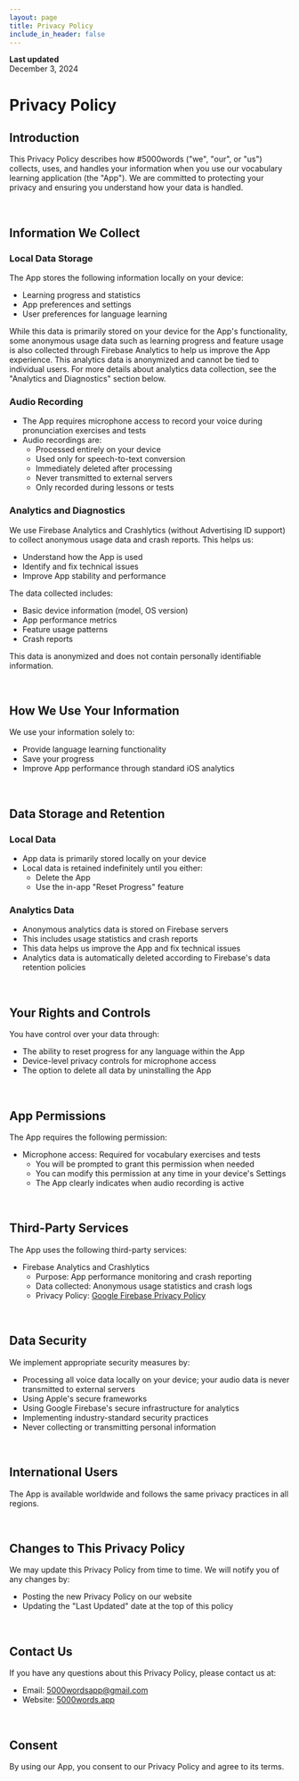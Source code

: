 ```yaml
---
layout: page
title: Privacy Policy
include_in_header: false
---
```


**Last updated**  
December 3, 2024

# Privacy Policy

## Introduction

This Privacy Policy describes how #5000words ("we", "our", or "us") collects, uses, and handles your information when you use our vocabulary learning application (the "App"). We are committed to protecting your privacy and ensuring you understand how your data is handled.

<br>

## Information We Collect

### Local Data Storage
The App stores the following information locally on your device:
- Learning progress and statistics
- App preferences and settings
- User preferences for language learning

While this data is primarily stored on your device for the App's functionality, some anonymous usage data such as learning progress and feature usage is also collected through Firebase Analytics to help us improve the App experience. This analytics data is anonymized and cannot be tied to individual users. For more details about analytics data collection, see the "Analytics and Diagnostics" section below.

### Audio Recording
- The App requires microphone access to record your voice during pronunciation exercises and tests
- Audio recordings are:
  - Processed entirely on your device
  - Used only for speech-to-text conversion
  - Immediately deleted after processing
  - Never transmitted to external servers
  - Only recorded during lessons or tests

### Analytics and Diagnostics
We use Firebase Analytics and Crashlytics (without Advertising ID support) to collect anonymous usage data and crash reports. This helps us:
- Understand how the App is used
- Identify and fix technical issues
- Improve App stability and performance

The data collected includes:
- Basic device information (model, OS version)
- App performance metrics
- Feature usage patterns
- Crash reports

This data is anonymized and does not contain personally identifiable information.

<br>

## How We Use Your Information

We use your information solely to:
- Provide language learning functionality
- Save your progress
- Improve App performance through standard iOS analytics

<br>

## Data Storage and Retention

### Local Data
- App data is primarily stored locally on your device
- Local data is retained indefinitely until you either:
  - Delete the App
  - Use the in-app "Reset Progress" feature

### Analytics Data
- Anonymous analytics data is stored on Firebase servers
- This includes usage statistics and crash reports
- This data helps us improve the App and fix technical issues
- Analytics data is automatically deleted according to Firebase's data retention policies

<br>

## Your Rights and Controls

You have control over your data through:
- The ability to reset progress for any language within the App
- Device-level privacy controls for microphone access
- The option to delete all data by uninstalling the App

<br>

## App Permissions

The App requires the following permission:
- Microphone access: Required for vocabulary exercises and tests
  - You will be prompted to grant this permission when needed
  - You can modify this permission at any time in your device's Settings
  - The App clearly indicates when audio recording is active

<br>

## Third-Party Services

The App uses the following third-party services:
- Firebase Analytics and Crashlytics
  - Purpose: App performance monitoring and crash reporting
  - Data collected: Anonymous usage statistics and crash logs
  - Privacy Policy: [Google Firebase Privacy Policy](https://firebase.google.com/support/privacy)

<br>

## Data Security

We implement appropriate security measures by:
- Processing all voice data locally on your device; your audio data is never transmitted to external servers
- Using Apple's secure frameworks
- Using Google Firebase's secure infrastructure for analytics
- Implementing industry-standard security practices
- Never collecting or transmitting personal information

<br>

## International Users

The App is available worldwide and follows the same privacy practices in all regions.

<br>

## Changes to This Privacy Policy

We may update this Privacy Policy from time to time. We will notify you of any changes by:
- Posting the new Privacy Policy on our website
- Updating the "Last Updated" date at the top of this policy

<br>

## Contact Us

If you have any questions about this Privacy Policy, please contact us at:
- Email: [5000wordsapp@gmail.com](mailto:5000wordsapp@gmail.com)  
- Website: [5000words.app](https://5000words.app)  

<br>

## Consent

By using our App, you consent to our Privacy Policy and agree to its terms.
